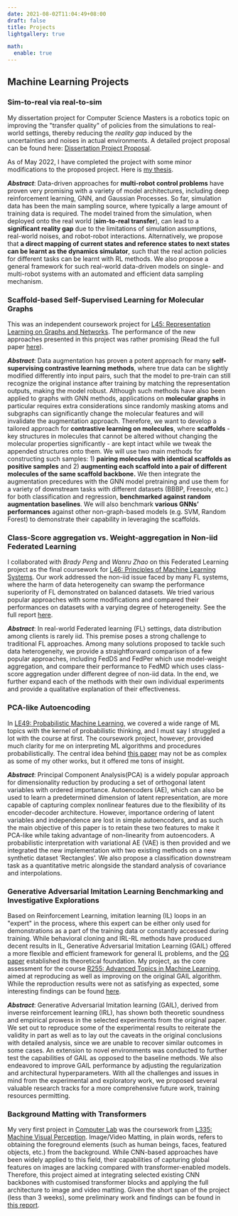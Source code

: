 ```yaml
---
date: 2021-08-02T11:04:49+08:00
draft: false
title: Projects
lightgallery: true

math:
  enable: true
---
```


## Machine Learning Projects

### Sim-to-real via real-to-sim

My dissertation project for Computer Science Masters is a robotics topic on improving the "transfer quality" of policies from the simulations to real-world settings, thereby reducing the *reality gap* induced by the uncertainties and noises in actual environments. A detailed project proposal can be found here: [Dissertation Project Proposal](/files/sim_2_real_proposal.pdf).

As of May 2022, I have completed the project with some minor modifications to the proposed project. Here is [my thesis](/files/Part_III_Dissertation.pdf).

***Abstract***: Data-driven approaches for **multi-robot control problems** have proven very promising with
a variety of model architectures, including deep reinforcement learning, GNN, and Gaussian Processes. So far, simulation data has been the main sampling source, where typically
a large amount of training data is required. The model trained from the simulation, when
deployed onto the real world (**sim-to-real transfer**), can lead to a **significant reality gap**
due to the limitations of simulation assumptions, real-world noises, and robot-robot interactions. Alternatively, we propose that **a direct mapping of current states and reference states to next states can be learnt as the dynamics simulator**, such that the real action policies for different tasks can be learnt with RL methods. We also propose a general framework for such real-world data-driven models on single- and multi-robot systems with an automated and efficient data sampling mechanism.

### Scaffold-based Self-Supervised Learning for Molecular Graphs

This was an independent coursework project for [L45: Representation Learning on Graphs and Networks](https://www.cl.cam.ac.uk/teaching/2122/L45/). The performance of the new approaches presented in this project was rather promising (Read the full paper [here](/files/L45_Project.pdf)). 

***Abstract***: Data augmentation has proven a potent approach for many **self-supervising contrastive learning methods**, where true data can be slightly modified differently into input pairs, such that the model to pre-train can still recognize the original instance after training by matching the representation outputs, making the model robust.
Although such methods have also been applied to graphs with GNN methods, applications on **molecular graphs** in particular requires extra considerations since randomly masking atoms and subgraphs can significantly change the molecular features and will invalidate the augmentation approach. Therefore, we want to
develop a tailored approach for **contrastive learning on molecules**, where **scaffolds** - key structures in molecules that cannot be altered without changing the molecular
properties significantly - are kept intact while we tweak the appended structures
onto them. We will use two main methods for constructing such samples: 1)
**pairing molecules with identical scaffolds as positive samples** and 2) **augmenting each scaffold into a pair of different molecules of the same scaffold backbone.**
We then integrate the augmentation precedures with the GNN model pretraining
and use them for a variety of downstream tasks with different datasets (BBBP,
Freesolv, etc.) for both classification and regression, **benchmarked against random augmentation baselines**. We will also benchmark **various GNNs’ performances** against other non-graph-based models (e.g. SVM, Random Forest) to demonstrate their capability in leveraging the scaffolds.

### Class-Score aggregation vs. Weight-aggregation in Non-iid Federated Learning

I collaborated with *Brady Peng* and *Wanru Zhao* on this Federated Learning project as the final coursework for [L46: Principles of Machine Learning Systems](https://www.cl.cam.ac.uk/teaching/2021/L46/). Our work addressed the non-iid issue faced by many FL systems, where the harm of data heterogeneity can swamp the performance superiority of FL demonstrated on balanced datasets. We tried various popular approaches with some modifications and compared their performances on datasets with a varying degree of heterogeneity. See the full report [here](/files/L46_project.pdf).

***Abstract***: In real-world Federated learning (FL) settings, data distribution among clients is rarely iid. This premise poses a strong challenge to traditional FL approaches. Among many solutions proposed to tackle such data heterogeneity, we provide a straightforward comparison of a few popular approaches, including FedDS and FedPer which use model-weight aggregation, and compare their performance to FedMD which uses class-score aggregation under different degree of non-iid data. In the end, we further expand each of the methods with their own individual experiments and provide a qualitative explanation of their effectiveness.


### PCA-like Autoencoding

In [LE49: Probabilistic Machine Learning](https://www.cl.cam.ac.uk/teaching/2122/LE49/), we covered a wide range of ML topics with the kernel of probabilistic thinking, and I must say I struggled a lot with the course at first. The coursework project, however, provided much clarity for me on interpreting ML algorithms and procedures probabilistically. The central idea behind [this paper](/files/LE49_Project.pdf) may not be as complex as some of my other works, but it offered me tons of insight. 

***Abstract***: Principal Component Analysis(PCA) is a widely popular approach for dimensionality reduction by producing a set of orthogonal latent variables with ordered importance. Autoencoders (AE), which can also be used to learn a predetermined dimension of latent representation, are more capable of capturing complex nonlinear features due to the flexibility of its encoder-decoder architecture. However, importance ordering of latent variables and independence are lost in simple autoencoders, and as such the main objective of this paper is to retain these two features to make it PCA-like while taking advantage of non-linearity from autoencoders. A probabilistic interpretation with variational AE (VAE) is then provided and we integrated the new implementation with two existing methods on a new synthetic dataset ’Rectangles’. We also propose a classification downstream task as a quantitative metric alongside the standard analysis of covariance and interpolations.

### Generative Adversarial Imitation Learning Benchmarking and Investigative Explorations

Based on Reinforcement Learning, imitation learning (IL) loops in an "expert" in the process, where this expert can be either only used for demonstrations as a part of the training data or constantly accessed during training. While behavioral cloning and IRL-RL methods have produced decent results in IL, Generative Adversarial Imitation Learning (GAIL) offered a more flexible and efficient framework for general IL problems, and the [OG paper](https://arxiv.org/abs/1606.03476) established its theoretical foundation. My project, as the core assessment for the course [R255: Advanced Topics in Machine Learning](https://www.cl.cam.ac.uk/teaching/2122/R255/), aimed at reproducing as well as improving on the original GAIL algorithm. While the reproduction results were not as satisfying as expected, some interesting findings can be found [here](/files/R255_zl413_Topic_1.pdf). 

***Abstract***: Generative Adversarial Imitation learning (GAIL), derived from inverse reinforcement learning (IRL), has shown both theoretic soundness and empirical prowess in the selected experiments from the original paper. We set out to reproduce some of the experimental results to reiterate the validity in part as well as to lay out
the caveats in the original conclusions with detailed analysis, since we are unable to recover similar outcomes in some cases. An extension to novel environments was conducted to further test the capabilities of GAIL as opposed to the baseline methods. We also endeavored to improve GAIL performance by adjusting the regularization and architectural hyperparameters. With all the challenges and issues in mind from the experimental and exploratory work, we proposed several valuable research tracks for a more comprehensive future work, training resources permitting.

### Background Matting with Transformers

My very first project in [Computer Lab](https://www.cst.cam.ac.uk/) was the coursework from [L335: Machine Visual Perception](https://www.cl.cam.ac.uk/teaching/2122/L335/). Image/Video Matting, in plain words, refers to obtaining the foreground elements (such as human beings, faces, featured objects, etc.) from the background. While CNN-based approaches have been widely applied to this field, their capabilities of capturing global features on images are lacking compared with transformer-enabled models. Therefore, this project aimed at integrating selected existing CNN backbones with customised transformer blocks and applying the full architecture to image and video matting. Given the short span of the project (less than 3 weeks), some preliminary work and findings can be found in [this report](/files/L335_Report.pdf). 